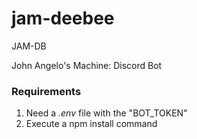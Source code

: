 # jam-deebee
JAM-DB

John Angelo's Machine:
Discord Bot

### Requirements
1. Need a _.env_ file with the "BOT_TOKEN"
2. Execute a npm install command
